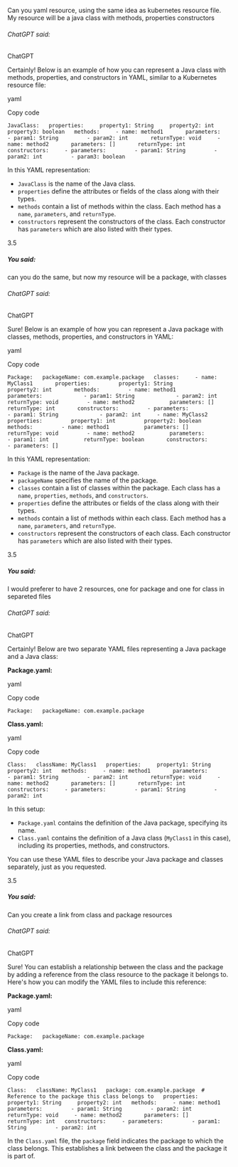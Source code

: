 Can you yaml resource, using the same idea as kubernetes resource file. My resource will be a java class with methods, properties constructors

###### ChatGPT said:

ChatGPT

Certainly! Below is an example of how you can represent a Java class with methods, properties, and constructors in YAML, similar to a Kubernetes resource file:

yaml

Copy code

`JavaClass:   properties:     property1: String     property2: int     property3: boolean   methods:     - name: method1       parameters:         - param1: String         - param2: int       returnType: void     - name: method2       parameters: []       returnType: int   constructors:     - parameters:         - param1: String         - param2: int         - param3: boolean`

In this YAML representation:

- `JavaClass` is the name of the Java class.
- `properties` define the attributes or fields of the class along with their types.
- `methods` contain a list of methods within the class. Each method has a `name`, `parameters`, and `returnType`.
- `constructors` represent the constructors of the class. Each constructor has `parameters` which are also listed with their types.

3.5

##### You said:

can you do the same, but now my resource will be a package, with classes

###### ChatGPT said:

ChatGPT

Sure! Below is an example of how you can represent a Java package with classes, methods, properties, and constructors in YAML:

yaml

Copy code

`Package:   packageName: com.example.package   classes:     - name: MyClass1       properties:         property1: String         property2: int       methods:         - name: method1           parameters:             - param1: String             - param2: int           returnType: void         - name: method2           parameters: []           returnType: int       constructors:         - parameters:             - param1: String             - param2: int     - name: MyClass2       properties:         property1: int         property2: boolean       methods:         - name: method1           parameters: []           returnType: void         - name: method2           parameters:             - param1: int           returnType: boolean       constructors:         - parameters: []`

In this YAML representation:

- `Package` is the name of the Java package.
- `packageName` specifies the name of the package.
- `classes` contain a list of classes within the package. Each class has a `name`, `properties`, `methods`, and `constructors`.
- `properties` define the attributes or fields of the class along with their types.
- `methods` contain a list of methods within each class. Each method has a `name`, `parameters`, and `returnType`.
- `constructors` represent the constructors of each class. Each constructor has `parameters` which are also listed with their types.

3.5

##### You said:

I would preferer to have 2 resources, one for package and one for class in separeted files

###### ChatGPT said:

ChatGPT

Certainly! Below are two separate YAML files representing a Java package and a Java class:

**Package.yaml:**

yaml

Copy code

`Package:   packageName: com.example.package`

**Class.yaml:**

yaml

Copy code

`Class:   className: MyClass1   properties:     property1: String     property2: int   methods:     - name: method1       parameters:         - param1: String         - param2: int       returnType: void     - name: method2       parameters: []       returnType: int   constructors:     - parameters:         - param1: String         - param2: int`

In this setup:

- `Package.yaml` contains the definition of the Java package, specifying its name.
- `Class.yaml` contains the definition of a Java class (`MyClass1` in this case), including its properties, methods, and constructors.

You can use these YAML files to describe your Java package and classes separately, just as you requested.

3.5

##### You said:

Can you create a link from class and package resources

###### ChatGPT said:

ChatGPT

Sure! You can establish a relationship between the class and the package by adding a reference from the class resource to the package it belongs to. Here's how you can modify the YAML files to include this reference:

**Package.yaml:**

yaml

Copy code

`Package:   packageName: com.example.package`

**Class.yaml:**

yaml

Copy code

`Class:   className: MyClass1   package: com.example.package  # Reference to the package this class belongs to   properties:     property1: String     property2: int   methods:     - name: method1       parameters:         - param1: String         - param2: int       returnType: void     - name: method2       parameters: []       returnType: int   constructors:     - parameters:         - param1: String         - param2: int`

In the `Class.yaml` file, the `package` field indicates the package to which the class belongs. This establishes a link between the class and the package it is part of.